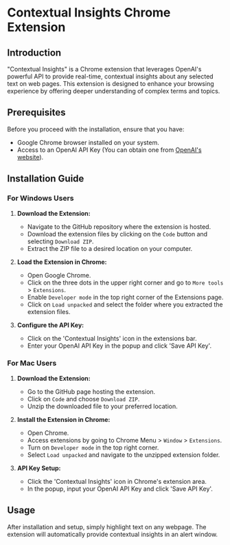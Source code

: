 # Contextual Insights Chrome Extension

## Introduction
"Contextual Insights" is a Chrome extension that leverages OpenAI's powerful API to provide real-time, contextual insights about any selected text on web pages. This extension is designed to enhance your browsing experience by offering deeper understanding of complex terms and topics.

## Prerequisites
Before you proceed with the installation, ensure that you have:
- Google Chrome browser installed on your system.
- Access to an OpenAI API Key (You can obtain one from [OpenAI's website](https://openai.com/)).

## Installation Guide

### For Windows Users
1. **Download the Extension:**
   - Navigate to the GitHub repository where the extension is hosted.
   - Download the extension files by clicking on the `Code` button and selecting `Download ZIP`.
   - Extract the ZIP file to a desired location on your computer.

2. **Load the Extension in Chrome:**
   - Open Google Chrome.
   - Click on the three dots in the upper right corner and go to `More tools` > `Extensions`.
   - Enable `Developer mode` in the top right corner of the Extensions page.
   - Click on `Load unpacked` and select the folder where you extracted the extension files.

3. **Configure the API Key:**
   - Click on the 'Contextual Insights' icon in the extensions bar.
   - Enter your OpenAI API Key in the popup and click 'Save API Key'.

### For Mac Users
1. **Download the Extension:**
   - Go to the GitHub page hosting the extension.
   - Click on `Code` and choose `Download ZIP`.
   - Unzip the downloaded file to your preferred location.

2. **Install the Extension in Chrome:**
   - Open Chrome.
   - Access extensions by going to Chrome Menu > `Window` > `Extensions`.
   - Turn on `Developer mode` in the top right corner.
   - Select `Load unpacked` and navigate to the unzipped extension folder.

3. **API Key Setup:**
   - Click the 'Contextual Insights' icon in Chrome's extension area.
   - In the popup, input your OpenAI API Key and click 'Save API Key'.

## Usage
After installation and setup, simply highlight text on any webpage. The extension will automatically provide contextual insights in an alert window.


